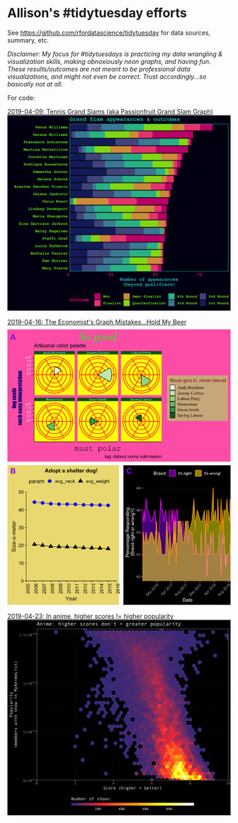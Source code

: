 # Allison's #tidytuesday efforts  
See <https://github.com/rfordatascience/tidytuesday> for data sources, summary, etc. 

*Disclaimer: My focus for #tidytuesdays is practicing my data wrangling & visualization skills, making obnoxiously neon graphs, and having fun. These results/outcomes are not meant to be professional data visualizations, and might not even be correct. Trust accordingly...so basically not at all.*

For code:

[2019-04-09: Tennis Grand Slams (aka Passionfruit Grand Slam Graph)](https://github.com/allisonhorst/allison-tidy-tuesdays/tree/master/2019-04-09]2019-04-09)
<img src="https://github.com/allisonhorst/allison-tidy-tuesdays/blob/master/images/my_tennis_plot.png" width="600">

[2019-04-16: The Economist's Graph Mistakes...Hold My Beer](https://github.com/allisonhorst/allison-tidy-tuesdays/tree/master/2019-%2004-16)
<img src="https://github.com/allisonhorst/allison-tidy-tuesdays/blob/master/2019-%2004-16/cowplot_test.png" width="600">

[2019-04-23: In anime, higher scores != higher popularity](https://github.com/rfordatascience/tidytuesday/tree/master/data/2019/2019-04-23)
<img src="https://github.com/allisonhorst/allison-tidy-tuesdays/blob/master/images/anime.png" width="600">

